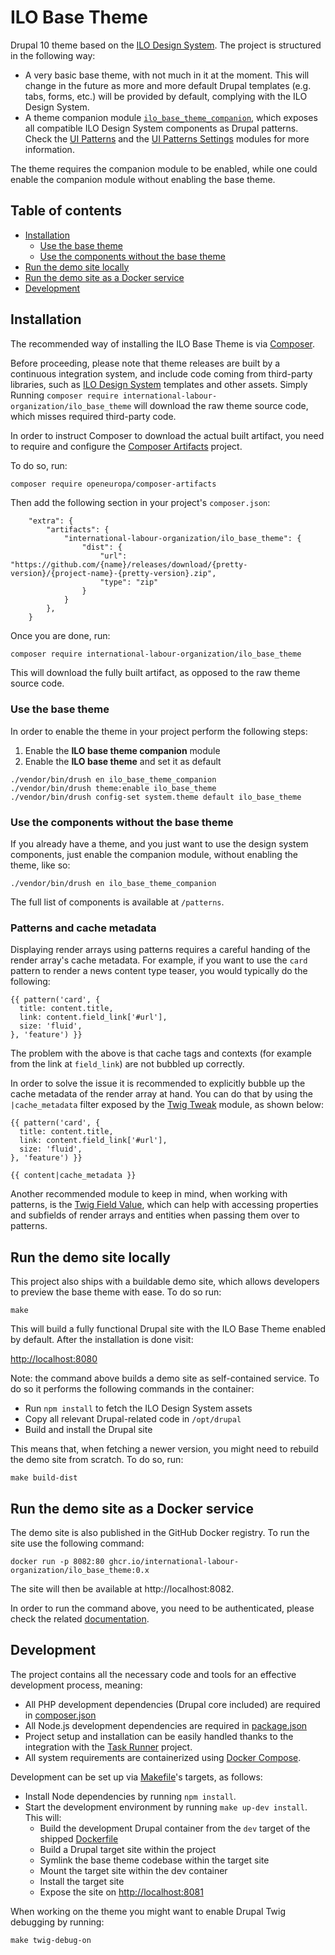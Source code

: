 # ILO Base Theme

Drupal 10 theme based on the [ILO Design System][1]. The project is structured in the following way:

- A very basic base theme, with not much in it at the moment. This will change in the future as more and more default
  Drupal templates (e.g. tabs, forms, etc.) will be provided by default, complying with the ILO Design System.
- A theme companion module [`ilo_base_theme_companion`](modules/ilo_base_theme_companion), which exposes all compatible
  ILO Design System components as Drupal patterns. Check the [UI Patterns][6] and the [UI Patterns Settings][7] modules for more information.

The theme requires the companion module to be enabled, while one could enable the companion module without enabling the base theme.

## Table of contents

- [Installation](#installation)
  - [Use the base theme](#use-the-base-theme)
  - [Use the components without the base theme](#use-the-components-without-the-base-theme)
- [Run the demo site locally](#run-the-demo-site-locally)
- [Run the demo site as a Docker service](#run-the-demo-site-as-a-docker-service)
- [Development](#development)

## Installation

The recommended way of installing the ILO Base Theme is via [Composer][4].

Before proceeding, please note that theme releases are built by a continuous integration system, and include code coming
from third-party libraries, such as [ILO Design System][1] templates and other assets. Simply Running `composer require international-labour-organization/ilo_base_theme`
will download the raw theme source code, which misses required third-party code.

In order to instruct Composer to download the actual built artifact, you need to require and configure the
[Composer Artifacts][5] project.

To do so, run:

```
composer require openeuropa/composer-artifacts
```

Then add the following section in your project's `composer.json`:

```
    "extra": {
        "artifacts": {
            "international-labour-organization/ilo_base_theme": {
                "dist": {
                    "url": "https://github.com/{name}/releases/download/{pretty-version}/{project-name}-{pretty-version}.zip",
                    "type": "zip"
                }
            }
        },
    }
```

Once you are done, run:

```bash
composer require international-labour-organization/ilo_base_theme
```

This will download the fully built artifact, as opposed to the raw theme source code.

### Use the base theme

In order to enable the theme in your project perform the following steps:

1. Enable the **ILO base theme companion** module
2. Enable the **ILO base theme** and set it as default

```
./vendor/bin/drush en ilo_base_theme_companion
./vendor/bin/drush theme:enable ilo_base_theme
./vendor/bin/drush config-set system.theme default ilo_base_theme
```

### Use the components without the base theme

If you already have a theme, and you just want to use the design system components, just enable the companion module,
without enabling the theme, like so:

```
./vendor/bin/drush en ilo_base_theme_companion
```

The full list of components is available at `/patterns`.

### Patterns and cache metadata

Displaying render arrays using patterns requires a careful handing of the render array's cache metadata. For example,
if you want to use the `card` pattern to render a news content type teaser, you would typically do the following:

```twig
{{ pattern('card', {
  title: content.title,
  link: content.field_link['#url'],
  size: 'fluid',
}, 'feature') }}
```

The problem with the above is that cache tags and contexts (for example from the link at `field_link`) are not bubbled up correctly.

In order to solve the issue it is recommended to explicitly bubble up the cache metadata of the render array at hand.
You can do that by using the `|cache_metadata` filter exposed by the [Twig Tweak][9] module, as shown below:

```twig
{{ pattern('card', {
  title: content.title,
  link: content.field_link['#url'],
  size: 'fluid',
}, 'feature') }}

{{ content|cache_metadata }}
```

Another recommended module to keep in mind, when working with patterns, is the [Twig Field Value][10], which can help with
accessing properties and subfields of render arrays and entities when passing them over to patterns.

## Run the demo site locally

This project also ships with a buildable demo site, which allows developers to preview the base theme with ease. To do so run:

```
make
```

This will build a fully functional Drupal site with the ILO Base Theme enabled by default. After the installation is done visit:

[http://localhost:8080](http://localhost:8080)

Note: the command above builds a demo site as self-contained service. To do so it performs the following commands in the container:

- Run `npm install` to fetch the ILO Design System assets
- Copy all relevant Drupal-related code in `/opt/drupal`
- Build and install the Drupal site

This means that, when fetching a newer version, you might need to rebuild the demo site from scratch. To do so, run:

```
make build-dist
```

## Run the demo site as a Docker service

The demo site is also published in the GitHub Docker registry. To run the site use the following command:

```
docker run -p 8082:80 ghcr.io/international-labour-organization/ilo_base_theme:0.x
```

The site will then be available at http://localhost:8082.

In order to run the command above, you need to be authenticated, please check the related [documentation][8].

## Development

The project contains all the necessary code and tools for an effective development process, meaning:

- All PHP development dependencies (Drupal core included) are required in [composer.json](composer.json)
- All Node.js development dependencies are required in [package.json](package.json)
- Project setup and installation can be easily handled thanks to the integration with the [Task Runner][2] project.
- All system requirements are containerized using [Docker Compose][3].

Development can be set up via [Makefile](Makefile)'s targets, as follows:

- Install Node dependencies by running `npm install`.
- Start the development environment by running `make up-dev install`. This will:
  - Build the development Drupal container from the `dev` target of the shipped [Dockerfile](Dockerfile)
  - Build a Drupal target site within the project
  - Symlink the base theme codebase within the target site
  - Mount the target site within the dev container
  - Install the target site
  - Expose the site on [http://localhost:8081](http://localhost:8081)

When working on the theme you might want to enable Drupal Twig debugging by running:

```
make twig-debug-on
```

[1]: https://github.com/international-labour-organization/designsystem
[2]: https://github.com/openeuropa/task-runner
[3]: https://docs.docker.com/compose
[4]: https://getcomposer.org/
[5]: https://github.com/openeuropa/composer-artifacts
[6]: https://www.drupal.org/project/ui_patterns
[7]: https://www.drupal.org/project/ui_patterns_settings
[8]: https://docs.github.com/en/packages/working-with-a-github-packages-registry/working-with-the-container-registry#authenticating-with-a-personal-access-token-classic
[9]: https://www.drupal.org/project/twig_tweak
[10]: https://www.drupal.org/project/twig_field_value
